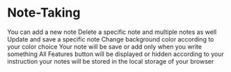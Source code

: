 # Note-Taking
You can add a new note 
Delete a specific note and multiple notes as well
Update and save a specific note
Change background color according to your color choice
Your note will be save or add only when you write something
All Features button will be displayed or hidden according to your instruction
your notes will be stored in the local storage of your browser
